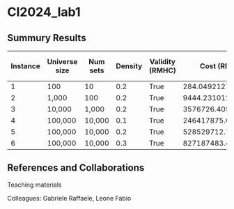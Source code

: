 # CI2024_lab1

## Summury Results

| Instance | Universe size | Num sets | Density | Validity (RMHC) | Cost (RMHC)      | Best Step (RMHC) | Validity (SA) | Cost (SA)         | Best Step (SA) |
|----------|---------------|----------|---------|------------------|-------------------|-------------------|---------------|--------------------|-----------------|
| 1        | 100           | 10       | 0.2     | True             | 284.0492127923681  | 0                | True          | 284.0492127923681 | 125 |
| 2        | 1,000         | 100      | 0.2     | True             | 9444.231012021532  | 121 | True          | 10064.029523400886 | 30 |
| 3        | 10,000        | 1,000    | 0.2     | True             | 3576726.4053798574 | 148 | True          | 185890.90656508916 | 40 |
| 4        | 100,000       | 10,000   | 0.1     | True             | 246417875.09473157 | 149 | True | 2661755.500733458 | 123 |
| 5        | 100,000       | 10,000   | 0.2     | True             | 528529712.76131785 | 149 | True | 3012262.2720628926| 57 |
| 6        | 100,000       | 10,000   | 0.3     | True             | 827187483.4100368 | 148 | True | 2606198.3394716918 | 38 |


## References and Collaborations

Teaching materials

Colleagues: Gabriele Raffaele, Leone Fabio
